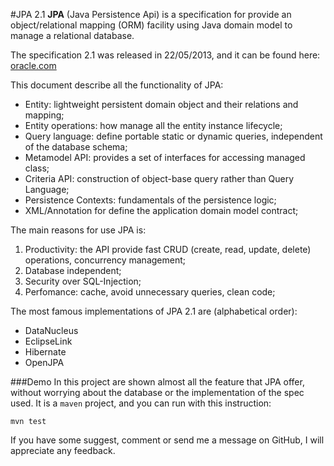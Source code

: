#JPA 2.1
**JPA** (Java Persistence Api) is a specification for provide an object/relational mapping (ORM) facility using Java domain model to manage a relational database.

The specification 2.1 was released in 22/05/2013, and it can be found here: [oracle.com](http://download.oracle.com/otndocs/jcp/persistence-2_1-fr-eval-spec/index.html)

This document describe all the functionality of JPA:
- Entity: lightweight persistent domain object and their relations and mapping;
- Entity operations: how manage all the entity instance lifecycle;
- Query language: define portable static or dynamic queries, independent of the database schema;
- Metamodel API: provides a set of interfaces for accessing managed class;
- Criteria API: construction of object-base query rather than Query Language;
- Persistence Contexts: fundamentals of the persistence logic;
- XML/Annotation for define the application domain model contract; 

The main reasons for use JPA is:
1. Productivity: the API provide fast CRUD (create, read, update, delete) operations, concurrency management;
2. Database independent;
3. Security over SQL-Injection;
4. Perfomance: cache, avoid unnecessary queries, clean code; 

The most famous implementations of JPA 2.1 are (alphabetical order):
- DataNucleus
- EclipseLink
- Hibernate
- OpenJPA 

###Demo
In this project are shown almost all the feature that JPA offer, without worrying about the database or the implementation of the spec used.
It is a `maven` project, and you can run with this instruction:

`mvn test`

If you have some suggest, comment or send me a message on GitHub, I will appreciate any feedback.